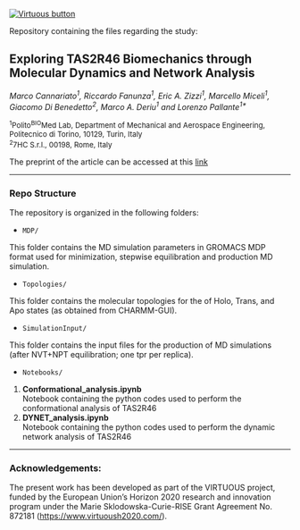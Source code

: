 [![Virtuous button][Virtuous_image]][Virtuous link]

[Virtuous_image]: https://virtuoush2020.com/wp-content/uploads/2021/02/V_logo_h.png
[Virtuous link]: https://virtuoush2020.com/

Repository containing the files regarding the study: 

## Exploring TAS2R46 Biomechanics through Molecular Dynamics and Network Analysis

<i>Marco Cannariato<sup>1</sup>, Riccardo Fanunza<sup>1</sup>, Eric A. Zizzi<sup>1</sup>, Marcello Miceli<sup>1</sup>, Giacomo Di Benedetto<sup>2</sup>, Marco A. Deriu<sup>1</sup> and Lorenzo Pallante<sup>1*</sup>  </i>

<font size=2> <sup>1</sup>Polito<sup>BIO</sup>Med Lab, Department of Mechanical and Aerospace Engineering, Politecnico di Torino, 10129, Turin, Italy\
<sup>2</sup>7HC S.r.l., 00198, Rome, Italy
</font>

The preprint of the article can be accessed at this [link](https://www.biorxiv.org/content/10.1101/2023.11.21.568072v1)

--------


### Repo Structure

The repository is organized in the following folders:

 * `MDP/`

  This folder contains the MD simulation parameters in GROMACS MDP format used for minimization, stepwise equilibration and production MD simulation.

 * `Topologies/`

  This folder contains the molecular topologies for the of Holo, Trans, and Apo states (as obtained from CHARMM-GUI).

 * `SimulationInput/`

  This folder contains the input files for the production of MD simulations (after NVT+NPT equilibration; one tpr per replica).
  
 * `Notebooks/`
  
1. **Conformational_analysis.ipynb**\
  Notebook containing the python codes used to perform the conformational analysis of TAS2R46
2. **DYNET_analysis.ipynb**\
  Notebook containing the python codes used to perform the dynamic network analysis of TAS2R46

------

### Acknowledgements:

The present work has been developed as part of the VIRTUOUS project, funded by the European Union’s Horizon 2020 research and innovation program under the Marie Sklodowska-Curie-RISE Grant Agreement No. 872181 (https://www.virtuoush2020.com/).
